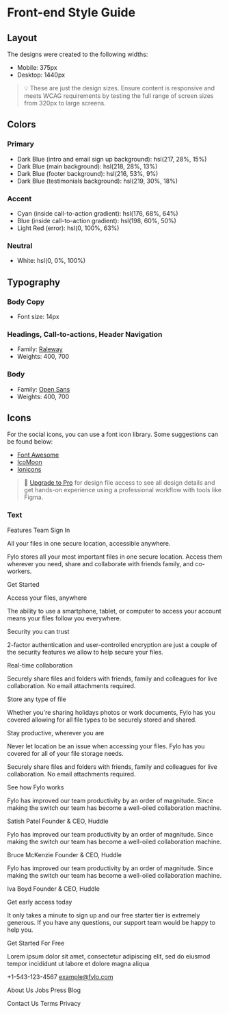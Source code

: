# Front-end Style Guide

## Layout

The designs were created to the following widths:

- Mobile: 375px
- Desktop: 1440px

> 💡 These are just the design sizes. Ensure content is responsive and meets WCAG requirements by testing the full range of screen sizes from 320px to large screens.

## Colors

### Primary

- Dark Blue (intro and email sign up background): hsl(217, 28%, 15%)
- Dark Blue (main background): hsl(218, 28%, 13%)
- Dark Blue (footer background): hsl(216, 53%, 9%)
- Dark Blue (testimonials background): hsl(219, 30%, 18%)

### Accent

- Cyan (inside call-to-action gradient): hsl(176, 68%, 64%)
- Blue (inside call-to-action gradient): hsl(198, 60%, 50%)
- Light Red (error): hsl(0, 100%, 63%)

### Neutral

- White: hsl(0, 0%, 100%)

## Typography

### Body Copy

- Font size: 14px

### Headings, Call-to-actions, Header Navigation

- Family: [Raleway](https://fonts.google.com/specimen/Raleway)
- Weights: 400, 700

### Body

- Family: [Open Sans](https://fonts.google.com/specimen/Open+Sans)
- Weights: 400, 700

## Icons

For the social icons, you can use a font icon library. Some suggestions can be found below:

- [Font Awesome](https://fontawesome.com/)
- [IcoMoon](https://icomoon.io/)
- [Ionicons](https://ionicons.com/)

> 💎 [Upgrade to Pro](https://www.frontendmentor.io/pro?ref=style-guide) for design file access to see all design details and get hands-on experience using a professional workflow with tools like Figma.

### Text

Features
Team
Sign In

All your files in one secure location, accessible anywhere.

Fylo stores all your most important files in one secure location. Access them wherever 
you need, share and collaborate with friends family, and co-workers.

Get Started

Access your files, anywhere

The ability to use a smartphone, tablet, or computer to access your account means your 
files follow you everywhere.

Security you can trust

2-factor authentication and user-controlled encryption are just a couple of the security 
features we allow to help secure your files.

Real-time collaboration

Securely share files and folders with friends, family and colleagues for live collaboration. 
No email attachments required.

Store any type of file

Whether you're sharing holidays photos or work documents, Fylo has you covered allowing for all 
file types to be securely stored and shared.

Stay productive, wherever you are

Never let location be an issue when accessing your files. Fylo has you covered for all of your file 
storage needs.

Securely share files and folders with friends, family and colleagues for live collaboration. No email 
attachments required.

See how Fylo works

Fylo has improved our team productivity by an order of magnitude. Since making the switch our team has 
become a well-oiled collaboration machine.

Satish Patel
Founder & CEO, Huddle

Fylo has improved our team productivity by an order of magnitude. Since making the switch our team has 
become a well-oiled collaboration machine.

Bruce McKenzie
Founder & CEO, Huddle

Fylo has improved our team productivity by an order of magnitude. Since making the switch our team has 
become a well-oiled collaboration machine.

Iva Boyd
Founder & CEO, Huddle

Get early access today

It only takes a minute to sign up and our free starter tier is extremely generous. If you have any 
questions, our support team would be happy to help you.

Get Started For Free

Lorem ipsum dolor sit amet, consectetur adipiscing elit, sed do eiusmod tempor incididunt ut labore et 
dolore magna aliqua

+1-543-123-4567
example@fylo.com

About Us
Jobs
Press
Blog

Contact Us
Terms
Privacy
